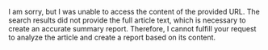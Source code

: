 I am sorry, but I was unable to access the content of the provided URL. The search results did not provide the full article text, which is necessary to create an accurate summary report. Therefore, I cannot fulfill your request to analyze the article and create a report based on its content.